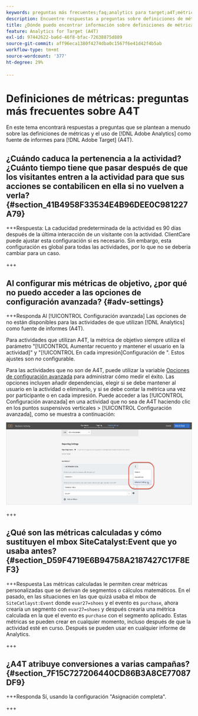 ```yaml
---
keywords: preguntas más frecuentes;faq;analytics para target;a4T;métrica;definiciones de métricas
description: Encuentre respuestas a preguntas sobre definiciones de métricas y uso de Analytics para [!DNL Target] (A4T). A4T le permite utilizar los informes de Analytics con Adobe [!DNL Target] actividades.
title: ¿Dónde puedo encontrar información sobre definiciones de métricas con A4T?
feature: Analytics for Target (A4T)
exl-id: 97442622-ba6d-46f8-bfac-72638875d889
source-git-commit: aff96eca1380f4274dba0c1567f6e41d42f4b5ab
workflow-type: tm+mt
source-wordcount: '377'
ht-degree: 29%

---
```


# Definiciones de métricas: preguntas más frecuentes sobre A4T

En este tema encontrará respuestas a preguntas que se plantean a menudo sobre las definiciones de métricas y el uso de [!DNL Adobe Analytics] como fuente de informes para [!DNL Adobe Target] (A4T).

## ¿Cuándo caduca la pertenencia a la actividad? ¿Cuánto tiempo tiene que pasar después de que los visitantes entren a la actividad para que sus acciones se contabilicen en ella si no vuelven a verla? {#section_41B4958F33534E4B96DEE0C981227A79}

+++Respuesta: La caducidad predeterminada de la actividad es 90 días después de la última interacción de un visitante con la actividad. ClientCare puede ajustar esta configuración si es necesario. Sin embargo, esta configuración es global para todas las actividades, por lo que no se debería cambiar para un caso.

+++

## Al configurar mis métricas de objetivo, ¿por qué no puedo acceder a las opciones de configuración avanzada? {#adv-settings}

+++Responda Al [!UICONTROL Configuración avanzada] Las opciones de no están disponibles para las actividades de que utilizan [!DNL Analytics] como fuente de informes (A4T).

Para actividades que utilizan A4T, la métrica de objetivo siempre utiliza el parámetro &quot;[!UICONTROL Aumentar recuento y mantener el usuario en la actividad]&quot; y &quot;[!UICONTROL En cada impresión]Configuración de &quot;. Estos ajustes son *no* configurable.

Para las actividades que no son de A4T, puede utilizar la variable [Opciones de configuración avanzada](/help/main/c-activities/r-success-metrics/success-metrics.md#section_7CE95A2FA8F5438E936C365A6D43BC5B) para administrar cómo medir el éxito. Las opciones incluyen añadir dependencias, elegir si se debe mantener al usuario en la actividad o eliminarlo, y si se debe contar la métrica una vez por participante o en cada impresión. Puede acceder a las [!UICONTROL Configuración avanzada] en una actividad que no sea de A4T haciendo clic en los puntos suspensivos verticales > [!UICONTROL Configuración avanzada], como se muestra a continuación:

![Configuración avanzada](/help/main/c-activities/r-success-metrics/assets/advanced-settings.png)

+++

## ¿Qué son las métricas calculadas y cómo sustituyen el mbox SiteCatalyst:Event que yo usaba antes?   {#section_D59F4719E6B94758A2187427C17F8EF3}

+++Respuesta Las métricas calculadas le permiten crear métricas personalizadas que se derivan de segmentos o cálculos matemáticos. En el pasado, en las situaciones en las que quizá usaba el mbox de `SiteCatlayst:Event` donde `evar27=shoes` y el evento es `purchase`, ahora crearía un segmento con `evar27=shoes` y después crearía una métrica calculada en la que el evento es `purchase` con el segmento aplicado. Estas métricas se pueden crear en cualquier momento, incluso después de que la actividad esté en curso. Después se pueden usar en cualquier informe de Analytics.

+++

## ¿A4T atribuye conversiones a varias campañas?   {#section_7F15C727206440CD86B3A8CE77087DF9}

+++Responda Sí, usando la configuración &quot;Asignación completa&quot;.

+++